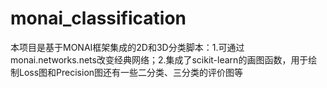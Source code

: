 # monai_classification
本项目是基于MONAI框架集成的2D和3D分类脚本：1.可通过monai.networks.nets改变经典网络；2.集成了scikit-learn的画图函数，用于绘制Loss图和Precision图还有一些二分类、三分类的评价图等
